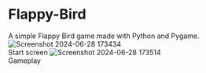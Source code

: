# Flappy-Bird
A simple Flappy Bird game made with Python and Pygame. 
![Screenshot 2024-06-28 173434](https://github.com/aaradhy25tiwari/Flappy-Bird/assets/126463600/f9418bf3-7f5c-48d8-8605-704927b9ded8) 
<br>
Start screen
![Screenshot 2024-06-28 173514](https://github.com/aaradhy25tiwari/Flappy-Bird/assets/126463600/2e5357b1-9011-40bc-b4c6-72fdd024a2d1)
<br>
Gameplay
